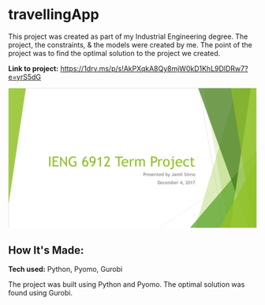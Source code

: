 # travellingApp
This project was created as part of my Industrial Engineering degree. The project, the constraints, & the models were created by me. The point of the project was to find the optimal solution to the project we created.

**Link to project:** https://1drv.ms/p/s!AkPXqkA8Qy8mjW0kD1KhL9DlDRw7?e=yrS5dG

![Picture titled IENG 6912 Term project](pic.png)

## How It's Made:

**Tech used:** Python, Pyomo, Gurobi

The project was built using Python and Pyomo. The optimal solution was found using Gurobi.